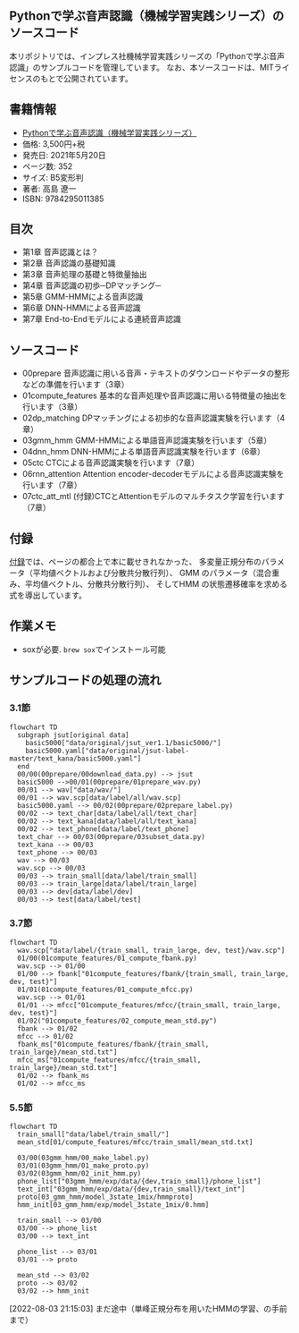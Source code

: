 ## Pythonで学ぶ音声認識（機械学習実践シリーズ）のソースコード
本リポジトリでは、インプレス社機械学習実践シリーズの「Pythonで学ぶ音声認識」のサンプルコードを管理しています。
なお、本ソースコードは、MITライセンスのもとで公開されています。

## 書籍情報
- [Pythonで学ぶ音声認識（機械学習実践シリーズ）](https://book.impress.co.jp/books/1120101083)
- 価格: 3,500円+税
- 発売日: 2021年5月20日
- ページ数: 352
- サイズ: B5変形判
- 著者: 高島 遼一
- ISBN: 9784295011385

## 目次
- 第1章 音声認識とは？
- 第2章 音声認識の基礎知識
- 第3章 音声処理の基礎と特徴量抽出
- 第4章 音声認識の初歩─DPマッチング─
- 第5章 GMM-HMMによる音声認識
- 第6章 DNN-HMMによる音声認識
- 第7章 End-to-Endモデルによる連続音声認識

## ソースコード
- 00prepare
  音声認識に用いる音声・テキストのダウンロードやデータの整形などの準備を行います（3章）
- 01compute_features
  基本的な音声処理や音声認識に用いる特徴量の抽出を行います（3章）
- 02dp_matching
  DPマッチングによる初歩的な音声認識実験を行います（4章）
- 03gmm_hmm
  GMM-HMMによる単語音声認識実験を行います（5章）
- 04dnn_hmm
  DNN-HMMによる単語音声認識実験を行います（6章）
- 05ctc
  CTCによる音声認識実験を行います（7章）
- 06rnn_attention
  Attention encoder-decoderモデルによる音声認識実験を行います（7章）
- 07ctc_att_mtl
  (付録)CTCとAttentionモデルのマルチタスク学習を行います（7章）

## 付録
[付録](appendix.pdf)では、ページの都合上で本に載せきれなかった、
多変量正規分布のパラメータ（平均値ベクトルおよび分散共分散行列）、
GMM のパラメータ（混合重み、平均値ベクトル、分散共分散行列）、
そしてHMM の状態遷移確率を求める式を導出しています。

## 作業メモ

- soxが必要. `brew sox`でインストール可能

## サンプルコードの処理の流れ

### 3.1節

```mermaid
flowchart TD
  subgraph jsut[original data]
    basic5000["data/original/jsut_ver1.1/basic5000/"]
    basic5000.yaml["data/original/jsut-label-master/text_kana/basic5000.yaml"]
  end
  00/00(00prepare/00download_data.py) --> jsut
  basic5000 -->00/01(00prepare/01prepare_wav.py)
  00/01 --> wav["data/wav/"]
  00/01 --> wav.scp[data/label/all/wav.scp]
  basic5000.yaml --> 00/02(00prepare/02prepare_label.py)
  00/02 --> text_char[data/label/all/text_char]
  00/02 --> text_kana[data/label/all/text_kana]
  00/02 --> text_phone[data/label/text_phone]
  text_char --> 00/03(00prepare/03subset_data.py)
  text_kana --> 00/03
  text_phone --> 00/03
  wav --> 00/03
  wav.scp --> 00/03
  00/03 --> train_small[data/label/train_small]
  00/03 --> train_large[data/label/train_large]
  00/03 --> dev[data/label/dev]
  00/03 --> test[data/label/test]

```

### 3.7節

```mermaid
flowchart TD
  wav.scp["data/label/{train_small, train_large, dev, test}/wav.scp"]
  01/00(01compute_features/01_compute_fbank.py)
  wav.scp --> 01/00
  01/00 --> fbank["01compute_features/fbank/{train_small, train_large, dev, test}"]
  01/01(01compute_features/01_compute_mfcc.py)
  wav.scp --> 01/01
  01/01 --> mfcc["01compute_features/mfcc/{train_small, train_large, dev, test}"]
  01/02("01compute_features/02_compute_mean_std.py")
  fbank --> 01/02
  mfcc --> 01/02
  fbank_ms["01compute_features/fbank/{train_small, train_large}/mean_std.txt"]
  mfcc_ms["01compute_features/mfcc/{train_small, train_large}/mean_std.txt"]
  01/02 --> fbank_ms
  01/02 --> mfcc_ms
```

### 5.5節

```mermaid
flowchart TD
  train_small["data/label/train_small/"]
  mean_std[01/compute_features/mfcc/train_small/mean_std.txt]

  03/00(03gmm_hmm/00_make_label.py)
  03/01(03gmm_hmm/01_make_proto.py)
  03/02(03gmm_hmm/02_init_hmm.py)
  phone_list["03gmm_hmm/exp/data/{dev,train_small}/phone_list"]
  text_int["03gmm_hmm/exp/data/{dev,train_small}/text_int"]
  proto[03_gmm_hmm/model_3state_1mix/hmmproto]
  hmm_init[03_gmm_hmm/exp/model_3state_1mix/0.hmm]

  train_small --> 03/00
  03/00 --> phone_list
  03/00 --> text_int

  phone_list --> 03/01
  03/01 --> proto

  mean_std --> 03/02
  proto --> 03/02
  03/02 --> hmm_init
```

[2022-08-03 21:15:03] まだ途中（単峰正規分布を用いたHMMの学習、の手前まで）
